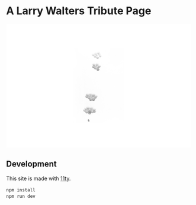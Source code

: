 # A Larry Walters Tribute Page

<img width="500" src="public/assets/thumbnail.png" alt="A black and white photo of Larry Walters taken from distance, sitting in his lawn chair with balloons clustered in four distinct groups, attached to his chair.">

## Development

This site is made with [11ty](https://www.11ty.dev/).

```sh
npm install
npm run dev
```
